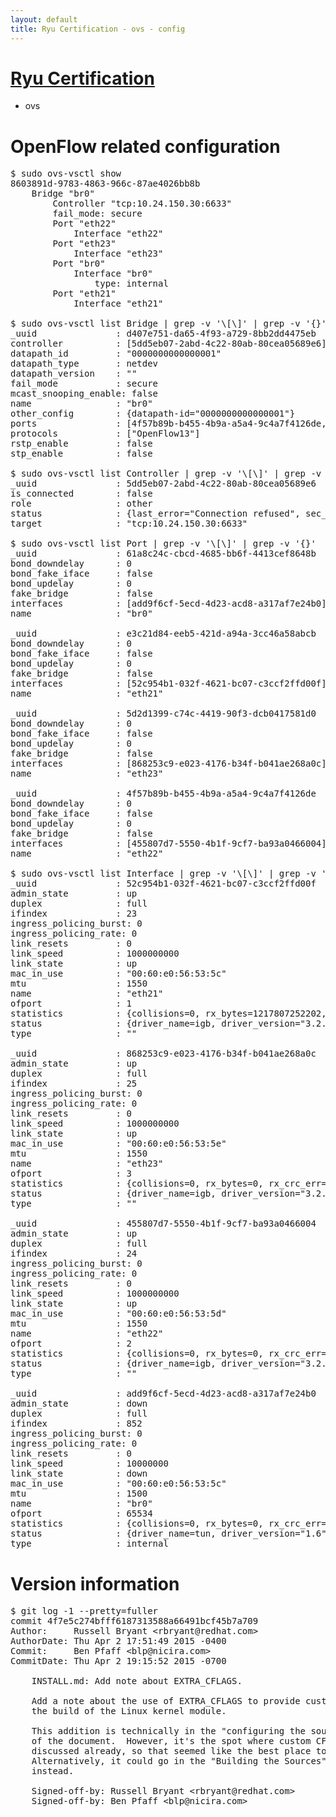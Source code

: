 ```yaml
---
layout: default
title: Ryu Certification - ovs - config
---
```

# [Ryu Certification](http://osrg.github.io/ryu/certification.html)
* ovs 

# OpenFlow related configuration
<pre>
$ sudo ovs-vsctl show
8603891d-9783-4863-966c-87ae4026bb8b
    Bridge "br0"
        Controller "tcp:10.24.150.30:6633"
        fail_mode: secure
        Port "eth22"
            Interface "eth22"
        Port "eth23"
            Interface "eth23"
        Port "br0"
            Interface "br0"
                type: internal
        Port "eth21"
            Interface "eth21"

$ sudo ovs-vsctl list Bridge | grep -v '\[\]' | grep -v '{}'
_uuid               : d407e751-da65-4f93-a729-8bb2dd4475eb
controller          : [5dd5eb07-2abd-4c22-80ab-80cea05689e6]
datapath_id         : "0000000000000001"
datapath_type       : netdev
datapath_version    : "<built-in>"
fail_mode           : secure
mcast_snooping_enable: false
name                : "br0"
other_config        : {datapath-id="0000000000000001"}
ports               : [4f57b89b-b455-4b9a-a5a4-9c4a7f4126de, 5d2d1399-c74c-4419-90f3-dcb0417581d0, 61a8c24c-cbcd-4685-bb6f-4413cef8648b, e3c21d84-eeb5-421d-a94a-3cc46a58abcb]
protocols           : ["OpenFlow13"]
rstp_enable         : false
stp_enable          : false

$ sudo ovs-vsctl list Controller | grep -v '\[\]' | grep -v '{}'
_uuid               : 5dd5eb07-2abd-4c22-80ab-80cea05689e6
is_connected        : false
role                : other
status              : {last_error="Connection refused", sec_since_connect="656", sec_since_disconnect="1", state=BACKOFF}
target              : "tcp:10.24.150.30:6633"

$ sudo ovs-vsctl list Port | grep -v '\[\]' | grep -v '{}'
_uuid               : 61a8c24c-cbcd-4685-bb6f-4413cef8648b
bond_downdelay      : 0
bond_fake_iface     : false
bond_updelay        : 0
fake_bridge         : false
interfaces          : [add9f6cf-5ecd-4d23-acd8-a317af7e24b0]
name                : "br0"

_uuid               : e3c21d84-eeb5-421d-a94a-3cc46a58abcb
bond_downdelay      : 0
bond_fake_iface     : false
bond_updelay        : 0
fake_bridge         : false
interfaces          : [52c954b1-032f-4621-bc07-c3ccf2ffd00f]
name                : "eth21"

_uuid               : 5d2d1399-c74c-4419-90f3-dcb0417581d0
bond_downdelay      : 0
bond_fake_iface     : false
bond_updelay        : 0
fake_bridge         : false
interfaces          : [868253c9-e023-4176-b34f-b041ae268a0c]
name                : "eth23"

_uuid               : 4f57b89b-b455-4b9a-a5a4-9c4a7f4126de
bond_downdelay      : 0
bond_fake_iface     : false
bond_updelay        : 0
fake_bridge         : false
interfaces          : [455807d7-5550-4b1f-9cf7-ba93a0466004]
name                : "eth22"

$ sudo ovs-vsctl list Interface | grep -v '\[\]' | grep -v '{}'
_uuid               : 52c954b1-032f-4621-bc07-c3ccf2ffd00f
admin_state         : up
duplex              : full
ifindex             : 23
ingress_policing_burst: 0
ingress_policing_rate: 0
link_resets         : 0
link_speed          : 1000000000
link_state          : up
mac_in_use          : "00:60:e0:56:53:5c"
mtu                 : 1550
name                : "eth21"
ofport              : 1
statistics          : {collisions=0, rx_bytes=1217807252202, rx_crc_err=0, rx_dropped=0, rx_errors=0, rx_frame_err=0, rx_over_err=0, rx_packets=812229139, tx_bytes=0, tx_dropped=0, tx_errors=0, tx_packets=0}
status              : {driver_name=igb, driver_version="3.2.10-k", firmware_version="2.10-9"}
type                : ""

_uuid               : 868253c9-e023-4176-b34f-b041ae268a0c
admin_state         : up
duplex              : full
ifindex             : 25
ingress_policing_burst: 0
ingress_policing_rate: 0
link_resets         : 0
link_speed          : 1000000000
link_state          : up
mac_in_use          : "00:60:e0:56:53:5e"
mtu                 : 1550
name                : "eth23"
ofport              : 3
statistics          : {collisions=0, rx_bytes=0, rx_crc_err=0, rx_dropped=0, rx_errors=0, rx_frame_err=0, rx_over_err=0, rx_packets=0, tx_bytes=39090214500, tx_dropped=0, tx_errors=0, tx_packets=26060143}
status              : {driver_name=igb, driver_version="3.2.10-k", firmware_version="2.10-9"}
type                : ""

_uuid               : 455807d7-5550-4b1f-9cf7-ba93a0466004
admin_state         : up
duplex              : full
ifindex             : 24
ingress_policing_burst: 0
ingress_policing_rate: 0
link_resets         : 0
link_speed          : 1000000000
link_state          : up
mac_in_use          : "00:60:e0:56:53:5d"
mtu                 : 1550
name                : "eth22"
ofport              : 2
statistics          : {collisions=0, rx_bytes=0, rx_crc_err=0, rx_dropped=0, rx_errors=0, rx_frame_err=0, rx_over_err=0, rx_packets=0, tx_bytes=619449025276, tx_dropped=0, tx_errors=0, tx_packets=413123111}
status              : {driver_name=igb, driver_version="3.2.10-k", firmware_version="2.10-9"}
type                : ""

_uuid               : add9f6cf-5ecd-4d23-acd8-a317af7e24b0
admin_state         : down
duplex              : full
ifindex             : 852
ingress_policing_burst: 0
ingress_policing_rate: 0
link_resets         : 0
link_speed          : 10000000
link_state          : down
mac_in_use          : "00:60:e0:56:53:5c"
mtu                 : 1500
name                : "br0"
ofport              : 65534
statistics          : {collisions=0, rx_bytes=0, rx_crc_err=0, rx_dropped=0, rx_errors=0, rx_frame_err=0, rx_over_err=0, rx_packets=0, tx_bytes=0, tx_dropped=0, tx_errors=0, tx_packets=0}
status              : {driver_name=tun, driver_version="1.6", firmware_version="N/A"}
type                : internal
</pre>

# Version information
<pre>
$ git log -1 --pretty=fuller
commit 4f7e5c274bfff6187313588a66491bcf45b7a709
Author:     Russell Bryant &lt;rbryant@redhat.com&gt;
AuthorDate: Thu Apr 2 17:51:49 2015 -0400
Commit:     Ben Pfaff &lt;blp@nicira.com&gt;
CommitDate: Thu Apr 2 19:15:52 2015 -0700

    INSTALL.md: Add note about EXTRA_CFLAGS.
    
    Add a note about the use of EXTRA_CFLAGS to provide custom CFLAGS for
    the build of the Linux kernel module.
    
    This addition is technically in the &quot;configuring the sources&quot; section
    of the document.  However, it's the spot where custom CFLAGS is
    discussed already, so that seemed like the best place to put it.
    Alternatively, it could go in the &quot;Building the Sources&quot; section
    instead.
    
    Signed-off-by: Russell Bryant &lt;rbryant@redhat.com&gt;
    Signed-off-by: Ben Pfaff &lt;blp@nicira.com&gt;
</pre>
